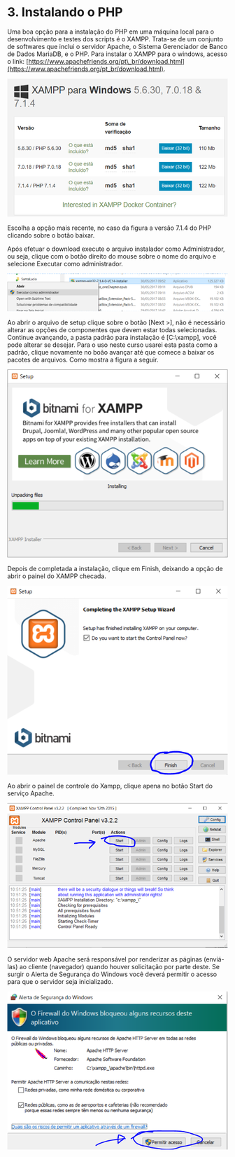 # 3. Instalando o PHP

Uma boa opção para a instalação do PHP em uma máquina local para o desenvolvimento e testes dos scripts é o XAMPP. Trata-se de um conjunto de softwares que inclui o servidor Apache, o Sistema Gerenciador de Banco de Dados MariaDB, e o PHP. Para instalar o XAMPP para o windows, acesso o link: [https://www.apachefriends.org/pt\_br/download.html](https://www.apachefriends.org/pt_br/download.html).

![](/assets/xampp.png)

Escolha a opção mais recente, no caso da figura a versão 7.1.4 do PHP clicando sobre o botão baixar.

Após efetuar o download execute o arquivo instalador como Administrador, ou seja, clique com o botão direito do mouse sobre o nome do arquivo e selecione Executar como administrador.

![](/assets/instalador.PNG)

Ao abrir o arquivo de setup clique sobre o botão \[Next &gt;\], não é necessário alterar as opções de componentes que devem estar todas selecionadas.  Continue avançando, a pasta padrão para instalação é \[C:\xampp\], você pode alterar se desejar. Para o uso neste curso usarei esta pasta como a padrão, clique novamente no boão avançar até que comece a baixar os pacotes de arquivos. Como mostra a figura a seguir.

![](/assets/inslandoxampp.png)

Depois de completada a instalação, clique em Finish, deixando a opção de  
 abrir o painel do XAMPP checada.

![](/assets/xamppfinalizando.PNG)



Ao abrir o painel de controle do Xampp, clique apena no botão Start do serviço Apache.

![](/assets/xamppfinalizado.PNG)

O servidor web Apache será responsável por renderizar as páginas \(enviá-las\) ao cliente \(navegador\) quando houver solicitação por parte deste. Se surgir o Alerta de Segurança do Windows você deverá permitir o acesso para que o servidor seja inicializado.



![](/assets/permitiracesso.PNG)






